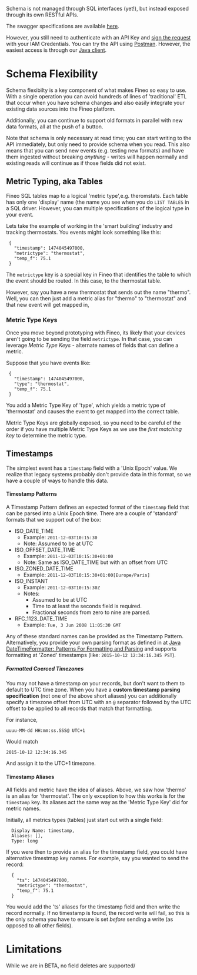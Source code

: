 Schema is not managed through SQL interfaces (yet!), but instead exposed through its own 
RESTful APIs.

The swagger specifications are available [here].

However, you still need to authenticate with an API Key and
[sign the request](http://docs.aws.amazon.com/general/latest/gr/signing_aws_api_requests.html) 
with your IAM Credentials. You can try the API using [Postman](https://www.getpostman.com/). 
However, the easiest access is through our [Java client](client/java-client).

# Schema Flexibility

Schema flexibilty is a key component of what makes Fineo so easy to use. With a single operation 
you can avoid hundreds of lines of 'traditional' ETL that occur when you have schema changes and 
also easily integrate your existing data sources into the Fineo platform.

Additionally, you can continue to support old formats in parallel with new data formats, all at 
the push of a button.

Note that schema is only necessary at read time; you can start writing to the API immediately, 
but only need to provide schema when you read. This also means that you can send new events (e.g.
 testing new formats) and have them ingested without breaking _anything_ - writes will happen 
 normally and existing reads will continue as if those fields did not exist.

## Metric Typing, aka Tables

Fineo SQL tables map to a logical 'metric type',e.g. theromstats. Each table has only one 
'display' name (the name you see when you do ```LIST TABLES``` in a SQL driver. However, you can 
multiple specifications of the logical type in your event. 
 
Lets take the example of working in the 'smart building' industry and tracking thermostats. You 
events might look something like this:
 
```
 {
   "timestamp": 1474045497000,
   "metrictype": "thermostat",
   "temp_f": 75.1
 }
```
 
The ```metrictype``` key is a special key in Fineo that identifies the table to which the event 
should be routed. In this case, to the thermostat table.
 
However, say you have a new thermostat that sends out the name "thermo". Well, you can then just 
add a metric alias for "thermo" to "thermostat" and that new event will get mapped in,

### Metric Type Keys
 
Once you move beyond prototyping with Fineo, its likely that your devices aren't going to be 
sending the field ```metrictype```. In that case, you can leverage _Metric Type Keys_ - alternate
names of fields that can define a metric.
 
Suppose that you have events like:
 
```
 {
   "timestamp": 1474045497000,
   "type": "thermostat",
   "temp_f": 75.1
 }
```
 
 You add a Metric Type Key of 'type', which yields a metric type of 'thermostat' and causes the 
 event to get mapped into the correct table.
 
 Metric Type Keys are globally exposed, so you need to be careful of the order if you have 
 multiple Metric Type Keys as we use the _first matching key_ to determine the metric type.
 
## Timestamps

The simplest event has a ```timestamp``` field with a 'Unix Epoch' value. We realize that legacy 
systems probably don't provide data in this format, so we have a couple of ways to handle this data.

#### Timestamp Patterns

A Timestamp Pattern defines an expected format of the ```timestamp``` field that can be parsed 
into a Unix Epoch time. There are a couple of 'standard' formats that we support out of the box:

  * ISO_DATE_TIME
    * Example: ```2011-12-03T10:15:30```
    * Note: Assumed to be at UTC
  * ISO_OFFSET_DATE_TIME
    * Example: ```2011-12-03T10:15:30+01:00```
    * Note: Same as ISO_DATE_TIME but with an offset from UTC
  * ISO_ZONED_DATE_TIME
    * Example: ```2011-12-03T10:15:30+01:00[Europe/Paris]```
  * ISO_INSTANT
    * Example: ```2011-12-03T10:15:30Z```
    * Notes:
        - Assumed to be at UTC
        - Time to at least the seconds field is required.
        - Fractional seconds from zero to nine are parsed.
  * RFC_1123_DATE_TIME
    * Example: ```Tue, 3 Jun 2008 11:05:30 GMT```

Any of these standard names can be provided as the Timestamp Pattern. Alternatively, you provide 
your own parsing format as defined in at
[Java DateTimeFormatter: Patterns For Formatting and Parsing] and supports formatting at 'Zoned' 
timestamps (like: `2015-10-12 12:34:16.345 PST`).  

##### Formatted Coerced Timezones

You may not have a timestamp on your records, but don't want to them to default to UTC time zone.
When you have a **custom timestamp parsing specification** (not one of the above short aliases) 
you can additionally specify a timezone offset from UTC with an `@` separator followed by the 
UTC offset to be applied to all records that match that formatting.

For instance,

```
uuuu-MM-dd HH:mm:ss.SSS@ UTC+1
```

Would match

```
2015-10-12 12:34:16.345
```

And assign it to the UTC+1 timezone. 

#### Timestamp Aliases

All fields and metric have the idea of aliases. Above, we saw how 'thermo' is an alias for 
'thermostat'. The only exception to how this works is for the `timestamp` key. Its aliases act 
the same way as the 'Metric Type Key' did for metric names.

Initially, all metrics types (tables) just start out with a single field:

```
  Display Name: timestamp,
  Aliases: [],
  Type: long
```

If you were then to provide an alias for the timestamp field, you could have alternative 
timestmap key names. For example, say you wanted to send the record:
 
```
  {
    "ts": 1474045497000,
    "metrictype": "thermostat",
    "temp_f": 75.1
  }
```

You would add the 'ts' aliases for the timestamp field and then write the record normally. If no 
timestamp is found, the record write will fail, so this is the only schema you have to ensure is 
set _before_ sending a write (as opposed to all other fields).


# Limitations

While we are in BETA, no field deletes are supported/
 
  
[here]: http://api-docs.fineo.io
[Java DateTimeFormatter: Patterns For Formatting and Parsing]: https://docs.oracle.com/javase/8/docs/api/java/time/format/DateTimeFormatter.html
